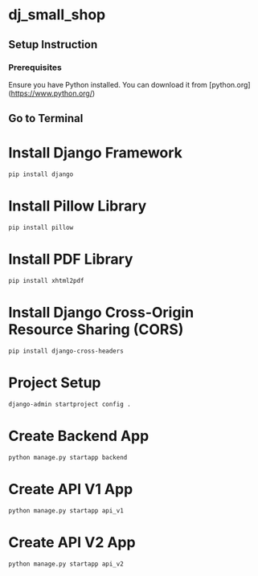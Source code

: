 # dj_small_shop

## Setup Instruction

### Prerequisites

Ensure you have Python installed. You can download it from [python.org] (https://www.python.org/)
 
## Go to Terminal

# Install Django Framework
```
pip install django
```
# Install Pillow Library
```
pip install pillow
```
# Install PDF Library
```
pip install xhtml2pdf
```

# Install Django Cross-Origin Resource Sharing (CORS)
```
pip install django-cross-headers
```
# Project Setup
```
django-admin startproject config .
```
# Create Backend App
```
python manage.py startapp backend
```
# Create API V1 App
```
python manage.py startapp api_v1
```
# Create API V2 App
```
python manage.py startapp api_v2
```